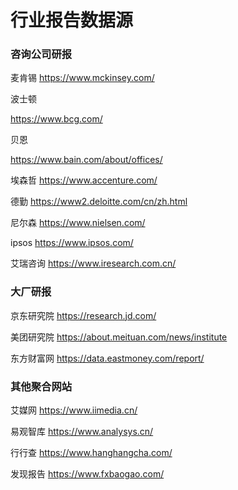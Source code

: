 # 行业报告数据源


### 咨询公司研报

麦肯锡 
https://www.mckinsey.com/

波士顿

https://www.bcg.com/


贝恩 

https://www.bain.com/about/offices/


埃森哲
https://www.accenture.com/


德勤
https://www2.deloitte.com/cn/zh.html


尼尔森
https://www.nielsen.com/

ipsos
https://www.ipsos.com/


艾瑞咨询
https://www.iresearch.com.cn/


### 大厂研报 
京东研究院 
https://research.jd.com/


美团研究院
https://about.meituan.com/news/institute

东方财富网
https://data.eastmoney.com/report/

### 其他聚合网站

艾媒网
https://www.iimedia.cn/

易观智库
https://www.analysys.cn/

行行查
https://www.hanghangcha.com/


发现报告
https://www.fxbaogao.com/



